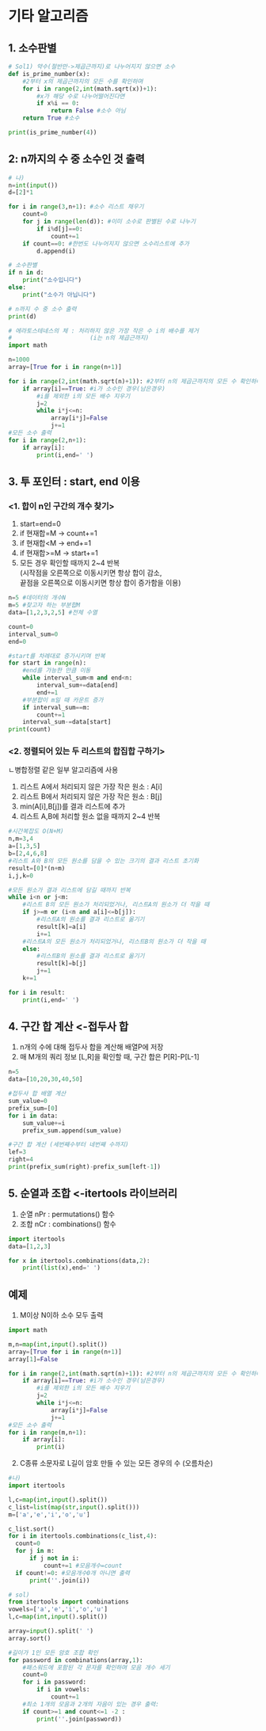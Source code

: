 # 기타 알고리즘

## 1. 소수판별

```python
# Sol1) 약수(절반만->제곱근까지)로 나누어지지 않으면 소수
def is_prime_number(x):
    #2부터 x의 제곱근까지의 모든 수를 확인하며
    for i in range(2,int(math.sqrt(x))+1):
        #x가 해당 수로 나누어떨어진다면
        if x%i == 0:
            return False #소수 아님
    return True #소수

print(is_prime_number(4))
```

## 2: n까지의 수 중 소수인 것 출력
```python
# 나)
n=int(input())
d=[2]*1

for i in range(3,n+1): #소수 리스트 채우기
    count=0
    for j in range(len(d)): #이미 소수로 판별된 수로 나누기
        if i%d[j]==0:
            count+=1
    if count==0: #한번도 나누어지지 않으면 소수리스트에 추가
        d.append(i)

# 소수판별     
if n in d:
    print("소수입니다")
else:
    print("소수가 아닙니다")

# n까지 수 중 소수 출력
print(d)
```

```python
# 에라토스테네스의 체 : 처리하지 않은 가장 작은 수 i의 배수를 제거
#                      (i는 n의 제곱근까지)
import math

n=1000
array=[True for i in range(n+1)]

for i in range(2,int(math.sqrt(n)+1)): #2부터 n의 제곱근까지의 모든 수 확인하며
    if array[i]==True: #i가 소수인 경우(남은경우)
        #i를 제외한 i의 모든 배수 지우기
        j=2
        while i*j<=n:
            array[i*j]=False
            j+=1
#모든 소수 출력
for i in range(2,n+1):
    if array[i]:
        print(i,end=' ')
```
## 3. 투 포인터 : start, end 이용
### <1. 합이 n인 구간의 개수 찾기>
1) start=end=0  
2) if 현재합=M  -> count+=1
3) if 현재합<M  -> end+=1
4) if 현재합>=M -> start+=1 
5) 모든 경우 확인할 때까지 2~4 반복  
(시작점을 오른쪽으로 이동시키면 항상 합이 감소,   
 끝점을 오른쪽으로 이동시키면 항상 합이 증가함을 이용)

```python
n=5 #데이터의 개수N
m=5 #찾고자 하는 부분합M
data=[1,2,3,2,5] #전체 수열

count=0
interval_sum=0
end=0

#start를 차례대로 증가시키며 반복
for start in range(n):
    #end를 가능한 만큼 이동
    while interval_sum<m and end<n:
        interval_sum+=data[end]
        end+=1
    #부분합이 m일 때 카운트 증가
    if interval_sum==m:
        count+=1
    interval_sum-=data[start]
print(count)
```

### <2. 정렬되어 있는 두 리스트의 합집합 구하기>
ㄴ병합정렬 같은 일부 알고리즘에 사용
 1) 리스트 A에서 처리되지 않은 가장 작은 원소 : A[i]
 2) 리스트 B에서 처리되지 않은 가장 작은 원소 : B[j]
 3) min(A[i],B[j])를 결과 리스트에 추가
 4) 리스트 A,B에 처리할 원소 없을 때까지 2~4 반복
```PYTHON
#시간복잡도 O(N+M)
n,m=3,4
a=[1,3,5]
b=[2,4,6,8]
#리스트 A와 B의 모든 원소를 담을 수 있는 크기의 결과 리스트 초기화
result=[0]*(n+m)
i,j,k=0

#모든 원소가 결과 리스트에 담길 때까지 반복
while i<n or j<m:
    #리스트 B의 모든 원소가 처리되었거나, 리스트A의 원소가 더 작을 때
    if j>=m or (i<n and a[i]<=b[j]):
        #리스트A의 원소를 결과 리스트로 옮기기
        result[k]=a[i]
        i+=1
    #리스트A의 모든 원소가 처리되었거나, 리스트B의 원소가 더 작을 때
    else:
        #리스트B의 원소를 결과 리스트로 옮기기
        result[k]=b[j]
        j+=1
    k+=1

for i in result:
    print(i,end=' ')
```

## 4. 구간 합 계산 <-접두사 합
1) n개의 수에 대해 접두사 합을 계산해 배열P에 저장
2) 매 M개의 쿼리 정보 [L,R]을 확인할 때, 구간 합은 P[R]-P[L-1]
   
```PYTHON
n=5
data=[10,20,30,40,50]

#접두사 합 배열 계산
sum_value=0
prefix_sum=[0]
for i in data:
    sum_value+=i
    prefix_sum.append(sum_value)

#구간 합 계산 (세번째수부터 네번째 수까지)
lef=3
right=4
print(prefix_sum(right)-prefix_sum[left-1])
```

## 5. 순열과 조합 <-itertools 라이브러리 
 1) 순열 nPr : permutations() 함수
 2) 조합 nCr : combinations() 함수
```python
import itertools
data=[1,2,3]

for x in itertools.combinations(data,2):
    print(list(x),end=' ')
```

## 예제
1. M이상 N이하 소수 모두 출력
```python
import math

m,n=map(int,input().split())
array=[True for i in range(n+1)]
array[1]=False

for i in range(2,int(math.sqrt(n)+1)): #2부터 n의 제곱근까지의 모든 수 확인하며
    if array[i]==True: #i가 소수인 경우(남은경우)
        #i를 제외한 i의 모든 배수 지우기
        j=2
        while i*j<=n:
            array[i*j]=False
            j+=1
#모든 소수 출력
for i in range(m,n+1):
    if array[i]:
        print(i)
```

2. C종류 소문자로 L길이 암호 만들 수 있는 모든 경우의 수 (오름차순)
  ```python
  #나)
import itertools

l,c=map(int,input().split())
c_list=list(map(str,input().split()))
m=['a','e','i','o','u']

c_list.sort()
for i in itertools.combinations(c_list,4):
    count=0
    for j in m:
        if j not in i:
            count+=1 #모음개수=count
    if count!=0: #모음개수0개 아니면 출력
        print(''.join(i))
```

```python
# sol)
from itertools import combinations
vowels=['a','e','i','o','u']
l,c=map(int,input().split())

array=input().split(' ')
array.sort()

#길이가 1인 모든 암호 조합 확인
for password in combinations(array,1):
    #패스워드에 포함된 각 문자를 확인하며 모음 개수 세기
    count=0
    for i in password:
        if i in vowels:
            count+=1
    #최소 1개의 모음과 2개의 자음이 있는 경우 출력:
    if count>=1 and count<=1 -2 :
        print(''.join(password))
```
